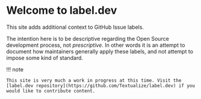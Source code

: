 # Welcome to label.dev

This site adds additional context to GitHub Issue labels.

The intention here is to be descriptive regarding the Open Source development process, not *prescriptive*.
In other words it is an attempt to document how maintainers generally apply these labels, and not attempt to impose some kind of standard.


!!! note

    This site is very much a work in progress at this time. Visit the [label.dev repository](https://github.com/Textualize/label.dev) if you would like to contribute content.

